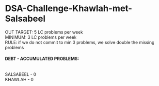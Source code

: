 # DSA-Challenge-Khawlah-met-Salsabeel

OUT TARGET: 5 LC problems per week <br>
MINIMUM: 3 LC problems per week <br>
RULE: if we do not commit to min 3 problems, we solve double the missing problems<br>


#### DEBT - ACCUMULATED PROBLEMS: <br><br>
SALSABEEL - 0 <br>
KHAWLAH - 0
